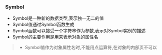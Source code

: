 ### Symbol
* Symbol是一种新的数据类型,表示独一无二的值
* Symbol值通过Symbol函数生成
* Symbol函数可以接受一个字符串作为参数,表示对Symbol实例的描述
* Symbol的主要作用是用来表示对象的属性名

> * Symbol值作为对象属性名时,不能用点运算符,在对象的内部页不可以
